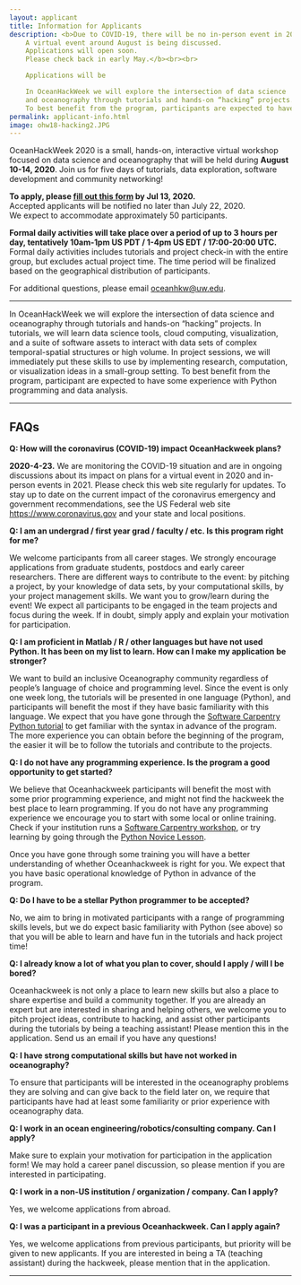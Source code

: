 ```yaml
---
layout: applicant
title: Information for Applicants
description: <b>Due to COVID-19, there will be no in-person event in 2020. 
    A virtual event around August is being discussed.
    Applications will open soon.
    Please check back in early May.</b><br><br>

    Applications will be 

    In OceanHackWeek we will explore the intersection of data science 
    and oceanography through tutorials and hands-on “hacking” projects. 
    To best benefit from the program, participants are expected to have some experience with Python programming and data analysis.
permalink: applicant-info.html
image: ohw18-hacking2.JPG
---
```


OceanHackWeek 2020 is a small, hands-on, interactive virtual workshop focused on data science and oceanography that will be held during **August 10-14, 2020**. Join us for five days of tutorials, data exploration, software development and community networking!

**To apply, please [fill out this form](https://form.jotform.com/201774238098159) by Jul 13, 2020.**  
Accepted applicants will be notified no later than July 22, 2020.  
We expect to accommodate approximately 50 participants.

**Formal daily activities will take place over a period of up to 3 hours per day, tentatively 10am-1pm US PDT / 1-4pm US EDT / 17:00-20:00 UTC.** Formal daily activities includes tutorials and project check-in with the entire group, but excludes actual project time. The time period will be finalized based on the geographical distribution of participants.

For additional questions, please email <a href="mailto:oceanhkw@uw.edu" target="_blank">oceanhkw@uw.edu</a>.

---

In OceanHackWeek we will explore the intersection of data science and oceanography through tutorials and hands-on “hacking” projects. In tutorials, we will learn data science tools, cloud computing, visualization, and a suite of software assets to interact with data sets of complex temporal-spatial structures or high volume. In project sessions, we will immediately put these skills to use by implementing research, computation, or visualization ideas in a small-group setting. To best benefit from the program, participant are expected to have some experience with Python programming and data analysis.

---

## FAQs

**Q: How will the coronavirus (COVID-19) impact OceanHackweek plans?**

**2020-4-23.** We are monitoring the COVID-19 situation and are in ongoing discussions 
about its impact on plans for a virtual event in 2020 and in-person events in 2021. 
Please check this web site regularly for updates.
To stay up to date on the current impact of the coronavirus emergency and government recommendations,
see the US Federal web site <a href="https://www.coronavirus.gov">https://www.coronavirus.gov</a> 
and your state and local positions.

**Q: I am an undergrad / first year grad / faculty / etc. Is this program right for me?**

We welcome participants from all career stages. We strongly encourage applications from graduate students, postdocs and early career researchers. There are different ways to contribute to the event: by pitching a project, by your knowledge of data sets, by your computational skills, by your project management skills. We want you to grow/learn during the event! We expect all participants to be engaged in the team projects and focus during the week. If in doubt, simply apply and explain your motivation for participation.

**Q: I am proficient in Matlab / R / other languages but have not used Python. It has been on my list to learn. How can I make my application be stronger?**

We want to build an inclusive Oceanography community regardless of people’s language of choice and programming level. Since the event is only one week long, the tutorials will be presented in one language (Python), and participants will benefit the most if they have basic familiarity with this language. We expect that you have gone through the [Software Carpentry Python tutorial](http://swcarpentry.github.io/python-novice-gapminder) to get familiar with the syntax in advance of the program. The more experience you can obtain before the beginning of the program, the easier it will be to follow the tutorials and contribute to the projects.

**Q: I do not have any programming experience. Is the program a good opportunity to get started?**

We believe that Oceanhackweek participants will benefit the most with some prior programming experience, and might not find the hackweek the best place to learn programming. If you do not have any programming experience we encourage you to start with some local or online training. Check if your institution runs a [Software Carpentry workshop](https://software-carpentry.org/workshops/), or try learning by going through the [Python Novice Lesson](http://swcarpentry.github.io/python-novice-gapminder).

Once you have gone through some training you will have a better understanding of whether Oceanhackweek is right for you. We expect that you have basic operational knowledge of Python in advance of the program.

**Q: Do I have to be a stellar Python programmer to be accepted?**

No, we aim to bring in motivated participants with a range of programming skills levels, but we do expect basic familiarity with Python (see above) so that you will be able to learn and have fun in the tutorials and hack project time!

**Q: I already know a lot of what you plan to cover, should I apply / will I be bored?**

Oceanhackweek is not only a place to learn new skills but also a place to share expertise and build a community together. If you are already an expert but are interested in sharing and helping others, we welcome you to pitch project ideas, contribute to hacking, and assist other participants during the tutorials by being a teaching assistant!  Please mention this in the application. Send us an email if you have any questions!

**Q: I have strong computational skills but have not worked in oceanography?**

To ensure that participants will be interested in the oceanography problems they are solving and can give back to the field later on, we require that participants have had at least some familiarity or prior experience with oceanography data.

**Q: I work in an ocean engineering/robotics/consulting company. Can I apply?**

Make sure to explain your motivation for participation in the application form! We may hold a career panel discussion, so please mention if you are interested in participating.

**Q: I work in a non-US institution / organization / company. Can I apply?**

Yes, we welcome applications from abroad.

**Q: I was a participant in a previous Oceanhackweek. Can I apply again?**

Yes, we welcome applications from previous participants, but priority will be given to new applicants. If you are interested in being a TA (teaching assistant) during the hackweek, please mention that in the application.

---

